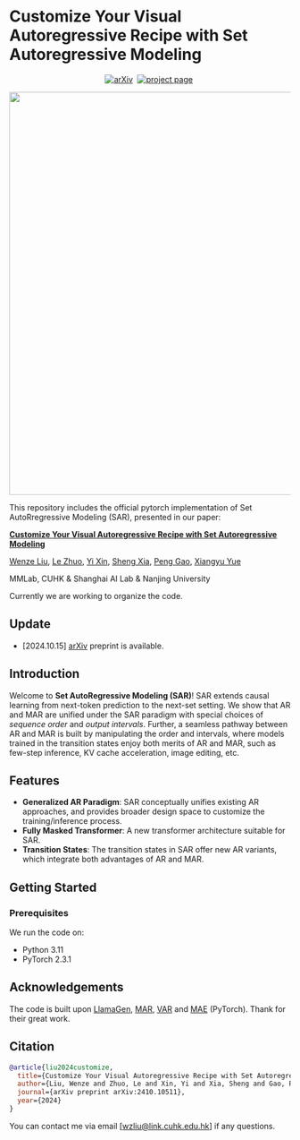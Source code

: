 # Customize Your Visual Autoregressive Recipe with Set Autoregressive Modeling
<div align="center">

[![arXiv](https://img.shields.io/badge/arXiv%20paper-2410.10511-b31b1b)](https://arxiv.org/abs/2410.10511)&nbsp;
[![project page](https://img.shields.io/badge/Project%20page-SAR-pink)](https://poppuppy.github.io/sar.github.io/)&nbsp;

</div>

<p align="center">
  <img src="assets/visualization.png" width="720">
</p>

This repository includes the official pytorch implementation of Set AutoRregressive Modeling (SAR), presented in our paper:

**[Customize Your Visual Autoregressive Recipe with Set Autoregressive Modeling](https://arxiv.org/abs/)**

[Wenze Liu](https://poppuppy.github.io/), [Le Zhuo](https://le-zhuo.com/), [Yi Xin](https://synbol.github.io/), [Sheng Xia](https://github.com/travis-xia/), [Peng Gao](https://gaopengcuhk.github.io/), [Xiangyu Yue](https://xyue.io/)

MMLab, CUHK & Shanghai AI Lab & Nanjing University

Currently we are working to organize the code.

## Update

- [2024.10.15] [arXiv](https://arxiv.org/abs/2410.10511) preprint is available.

## Introduction

Welcome to **Set AutoRegressive Modeling (SAR)**! SAR extends causal learning from next-token prediction to the next-set setting. We show that AR and MAR are unified under the SAR paradigm with special choices of *sequence order* and *output intervals*. Further, a seamless pathway between AR and MAR is built by manipulating the order and intervals, where models trained in the transition states enjoy both merits of AR and MAR, such as few-step inference, KV cache acceleration, image editing, etc. 

## Features

- **Generalized AR Paradigm**: SAR conceptually unifies existing AR approaches, and provides broader design space to customize the training/inference process.
- **Fully Masked Transformer**: A new transformer architecture suitable for SAR.
- **Transition States**: The transition states in SAR offer new AR variants, which integrate both advantages of AR and MAR.

## Getting Started

### Prerequisites

We run the code on:

- Python 3.11
- PyTorch 2.3.1

## Acknowledgements

The code is built upon [LlamaGen](https://github.com/FoundationVision/LlamaGen), [MAR](https://github.com/LTH14/mar), [VAR](https://github.com/FoundationVision/VAR) and [MAE](https://github.com/facebookresearch/mae) (PyTorch). Thank for their great work.

## Citation

```bibtex
@article{liu2024customize,
  title={Customize Your Visual Autoregressive Recipe with Set Autoregressive Modeling},
  author={Liu, Wenze and Zhuo, Le and Xin, Yi and Xia, Sheng and Gao, Peng and Yue, Xiangyu},
  journal={arXiv preprint arXiv:2410.10511},
  year={2024}
}
```
You can contact me via email [wzliu@link.cuhk.edu.hk] if any questions.
